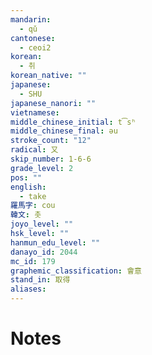 ```yaml
---
mandarin:
  - qǔ
cantonese:
  - ceoi2
korean:
  - 취
korean_native: ""
japanese:
  - SHU
japanese_nanori: ""
vietnamese:
middle_chinese_initial: t͡sʰ
middle_chinese_final: əu
stroke_count: "12"
radical: 又
skip_number: 1-6-6
grade_level: 2
pos: ""
english:
  - take
羅馬字: cou
韓文: 촛
joyo_level: ""
hsk_level: ""
hanmun_edu_level: ""
danayo_id: 2044
mc_id: 179
graphemic_classification: 會意
stand_in: 取得
aliases:
---
```


# Notes
